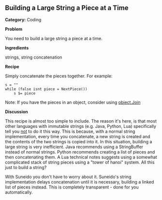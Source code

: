 ## Building a Large String a Piece at a Time

**Category:** Coding

**Problem**

You need to build a large string a piece at a time.

**Ingredients**

strings, string concatenation

**Recipe**

Simply concatenate the pieces together. For example:

``` suneido
s = ""
while (false isnt piece = NextPiece())
    s $= piece
```

Note: If you have the pieces in an object, consider using [object.Join](<../Language/Reference/Object/object.Join.md>)

**Discussion**

This recipe is almost too simple to include. The reason it's here, is that most other languages with immutable strings (e.g. Java, Python, Lua) specifically tell you <u>not</u> to do it this way. This is because, with a normal string implementation, every time you concatenate, a new string is created and the contents of the two strings is copied into it. In this situation, building a large string is very inefficient. Java recommends using a StringBuffer instead of normal strings. Python recommends creating a list of pieces and then concatenating them. A Lua technical notes suggests using a somewhat complicated stack of string pieces using a "tower of hanoi" system. All this just to build a string?

With Suneido you don't have to worry about it. Suneido's string implementation delays concatenation until it is necessary, building a linked list of pieces instead. This is completely transparent - done for you automatically.